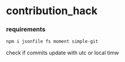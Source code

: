 # contribution_hack

### requirements

```bash
npm i jsonfile fs moment simple-git
```

check if commits update with utc or local timw
